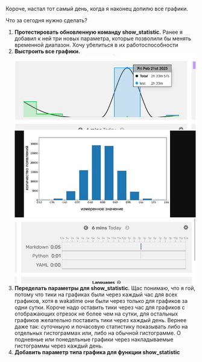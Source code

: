 Короче, настал тот самый день, когда я наконец допилю все графики.

Что за сегодня нужно сделать?
1. **Протестировать обновленную команду show_statistic.**
Ранее я добавил к ней три новых параметра, которые позволили бы менять временной диапазон. Хочу убелиться в их работоспособности
2. **Выстроить все графики.**
![Гистограммы, накладываемые друг на друга](image.png)
![Простые гистограммы](image-2.png)
![Отрезки работы процессов вдоль временной шкалы](image-1.png)
3. **Переделать параметры для show_statistic.**
Щас понимаю, что я гой, потому что тики на графиках были через каждый час для всех графиков, хотя в wakatime они были через только для графиков за одни сутки. Короче надо оставить тики через час для графиков с отображающих отрезок не более чем на сутки, для остальных графиков желательно поставить тики через каждый день.
Вернее даже так:
суточныую и почасовую статистику показывать либо на отдельных гистограммах или, либо на обычной гистограмме.
О подневные или понедельные графики через накладываемые гистограммы через каждый день.
4. **Добавить параметр типа графика для функции show_statistic**


